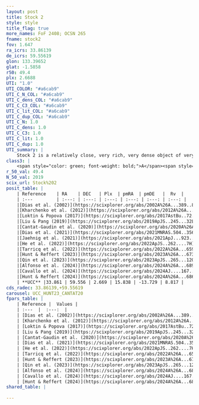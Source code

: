 ```yaml
---
layout: post
title: Stock 2
style: style
title_flag: true
more_names: FoF 2408; OCSN 265
fname: stock2
fov: 1.647
ra_icrs: 33.86139
de_icrs: 59.55619
glon: 133.39652
glat: -1.5858
r50: 49.4
plx: 2.6688
UTI: "1.0"
UTI_COLOR: "#a6cab9"
UTI_C_N_COL: "#a6cab9"
UTI_C_dens_COL: "#a6cab9"
UTI_C_C3_COL: "#a6cab9"
UTI_C_lit_COL: "#a6cab9"
UTI_C_dup_COL: "#a6cab9"
UTI_C_N: 1.0
UTI_C_dens: 1.0
UTI_C_C3: 1.0
UTI_C_lit: 1.0
UTI_C_dup: 1.0
UTI_summary: |
    Stock 2 is a relatively close, very rich, very dense object of very high C3 quality. It is very well-studied in the literature.
class3: |
    <span style="color: green; font-weight: bold;">A</span><span style="color: green; font-weight: bold;">A</span>
r_50_val: 49.4
N_50_val: 2019
scix_url: Stock%202
posit_table: |
    | Reference    | RA    | DEC   | Plx  | pmRA  | pmDE   |  Rv  |
    | :---         | :---: | :---: | :---: | :---: | :---: | :---: |
    |[Dias et al. (2002)](https://scixplorer.org/abs/2002A%26A...389..871D) | 33.679 | 59.485 | -- | 17.29 | -13.1 | -41.14 |
    |[Kharchenko et al. (2012)](https://scixplorer.org/abs/2012A%26A...543A.156K) | 33.66 | 59.44 | -- | 16.13 | -14.5 | -- |
    |[Loktin & Popova (2017)](https://scixplorer.org/abs/2017AstBu..72..257L) | 33.675 | 59.485 | -- | 1.744 | -1.948 | 1.8 |
    |[Liu & Pang (2019)](https://scixplorer.org/abs/2019ApJS..245...32L) | 33.832 | 59.562 | 2.638 | 15.841 | -13.673 | -- |
    |[Cantat-Gaudin et al. (2020)](https://scixplorer.org/abs/2020A%26A...640A...1C) | 33.856 | 59.522 | 2.641 | 15.966 | -13.627 | -- |
    |[Dias et al. (2021)](https://scixplorer.org/abs/2021MNRAS.504..356D) | 33.853 | 59.537 | 2.641 | 15.845 | -13.698 | 8.757 |
    |[Jaehnig et al. (2021)](https://scixplorer.org/abs/2021ApJ...923..129J) | 33.813 | 59.542 | 2.665 | 15.886 | -13.599 | -- |
    |[He et al. (2022)](https://scixplorer.org/abs/2022ApJS..262....7H) | 33.899 | 59.56 | 2.674 | 15.812 | -13.75 | -- |
    |[Tarricq et al. (2022)](https://scixplorer.org/abs/2022A%26A...659A..59T) | 33.88 | 59.45 | 2.662 | 15.816 | -13.748 | -- |
    |[Hunt & Reffert (2023)](https://scixplorer.org/abs/2023A%26A...673A.114H) | 33.85 | 59.577 | 2.675 | 15.829 | -13.713 | 8.168 |
    |[Qin et al. (2023)](https://scixplorer.org/abs/2023ApJS..265...12Q) | 33.88 | 59.52 | 2.68 | 15.82 | -13.78 | 8.57 |
    |[Alfonso et al. (2024)](https://scixplorer.org/abs/2024A%26A...689A..18A) | 33.865 | 59.523 | 2.645 | 15.824 | -13.754 | -- |
    |[Cavallo et al. (2024)](https://scixplorer.org/abs/2024AJ....167...12C) | 33.768 | 59.545 | 2.671 | -- | -- | -- |
    |[Hunt & Reffert (2024)](https://scixplorer.org/abs/2024A%26A...686A..42H) | 33.85 | 59.577 | 2.675 | 15.829 | -13.713 | 8.168 |
    | **UCC** |33.861 | 59.556 | 2.669 | 15.838 | -13.729 | 8.817 | 
cds_radec: 33.86139,+59.55619
carousel: UCC_HUNT23_CANTAT20
fpars_table: |
    | Reference |  Values |
    | :---  |  :---:  |
    | [Dias et al. (2002)](https://scixplorer.org/abs/2002A%26A...389..871D) | `E(B-V)=0.38, Dist=303.0, Age=8.23, [Fe/H]=-0.14` |
    | [Kharchenko et al. (2012)](https://scixplorer.org/abs/2012A%26A...543A.156K) | `e_bv=0.339, distance=400, log_age=8.44, metallicity=-0.14` |
    | [Loktin & Popova (2017)](https://scixplorer.org/abs/2017AstBu..72..257L) | `E(B-V)=0.334, Dmod=7.966, logt=8.214` |
    | [Liu & Pang (2019)](https://scixplorer.org/abs/2019ApJS..245...32L) | `Age=0.676, Z=0.25` |
    | [Cantat-Gaudin et al. (2020)](https://scixplorer.org/abs/2020A%26A...640A...1C) | `AVNN=0.5, DMNN=8.01, AgeNN=8.6` |
    | [Dias et al. (2021)](https://scixplorer.org/abs/2021MNRAS.504..356D) | `Av=0.791, Dist=374, logage=8.905, [Fe/H]=0.029` |
    | [He et al. (2022)](https://scixplorer.org/abs/2022ApJS..262....7H) | `A0=1.3, logAge=8.45` |
    | [Tarricq et al. (2022)](https://scixplorer.org/abs/2022A%26A...659A..59T) | `Dist=435, logAgeNN=8.6` |
    | [Hunt & Reffert (2023)](https://scixplorer.org/abs/2023A%26A...673A.114H) | `AV50=0.9, diffAV50=2.019, MOD50=7.767, logAge50=8.463` |
    | [Qin et al. (2023)](https://scixplorer.org/abs/2023ApJS..265...12Q) | `E(B-V)=0.25, m-M=8.48, logt=8.55` |
    | [Alfonso et al. (2024)](https://scixplorer.org/abs/2024A%26A...689A..18A) | `AV=0.49866, MOD=8.00463, logAge=9.03889, Z=0.03198` |
    | [Cavallo et al. (2024)](https://scixplorer.org/abs/2024AJ....167...12C) | `AV50=1.23, dMod50=7.92, logAge50=8.37, [Fe/H]50=0.29` |
    | [Hunt & Reffert (2024)](https://scixplorer.org/abs/2024A%26A...686A..42H) | `MassJ=3318.85` |
shared_table: |
    
---
```


